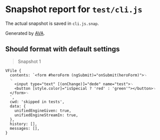 # Snapshot report for `test/cli.js`

The actual snapshot is saved in `cli.js.snap`.

Generated by [AVA](https://ava.li).

## Should format with default settings

> Snapshot 1

    VFile {
      contents: `<form #heroForm (ngSubmit)="onSubmit(heroForm)">␊
      ␊
        <input type="text" [(onChange)]="dede" name="test">␊
        <button [style.color]="isSpecial ? 'red' : 'green'"></button>␊
      </form>␊
      `,
      cwd: 'skipped in tests',
      data: {
        unifiedEngineGiven: true,
        unifiedEngineStreamIn: true,
      },
      history: [],
      messages: [],
    }
